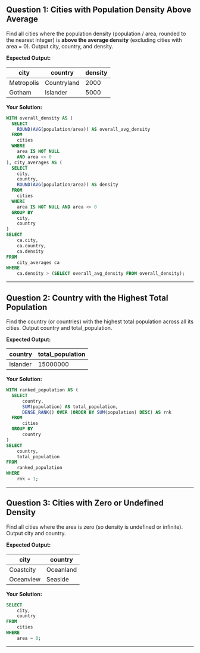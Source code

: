 ## Question 1: Cities with Population Density Above Average

Find all cities where the population density (population / area, rounded to the nearest integer) is **above the average density** (excluding cities with area = 0).
Output city, country, and density.

**Expected Output:**

| city        | country     | density |
| ----------- | ----------- | ------- |
| Metropolis  | Countryland | 2000    |
| Gotham      | Islander    | 5000    |

**Your Solution:**
```sql
WITH overall_density AS (
  SELECT
  	ROUND(AVG(population/area)) AS overall_avg_density
  FROM
  	cities
  WHERE
  	area IS NOT NULL
  	AND area <> 0
), city_averages AS (
  SELECT
  	city,
  	country,
    ROUND(AVG(population/area)) AS density
  FROM
  	cities
  WHERE
  	area IS NOT NULL AND area <> 0
  GROUP BY
  	city,
  	country
)
SELECT
	ca.city,
    ca.country,
    ca.density
FROM
	city_averages ca
WHERE
	ca.density > (SELECT overall_avg_density FROM overall_density);
```

---

## Question 2: Country with the Highest Total Population

Find the country (or countries) with the highest total population across all its cities.
Output country and total_population.

**Expected Output:**

| country     | total_population |
| ----------- | ---------------- |
| Islander    | 15000000         |

**Your Solution:**
```sql
WITH ranked_population AS (
  SELECT
      country,
      SUM(population) AS total_population,
  	  DENSE_RANK() OVER (ORDER BY SUM(population) DESC) AS rnk
  FROM
      cities
  GROUP BY
      country
)
SELECT
	country,
    total_population
FROM
	ranked_population
WHERE
	rnk = 1;
```

---

## Question 3: Cities with Zero or Undefined Density

Find all cities where the area is zero (so density is undefined or infinite).
Output city and country.

**Expected Output:**

| city      | country   |
| --------- | --------- |
| Coastcity | Oceanland |
| Oceanview | Seaside   |

**Your Solution:**
```sql
SELECT
	city,
    country
FROM
	cities
WHERE
	area = 0;
```

---
